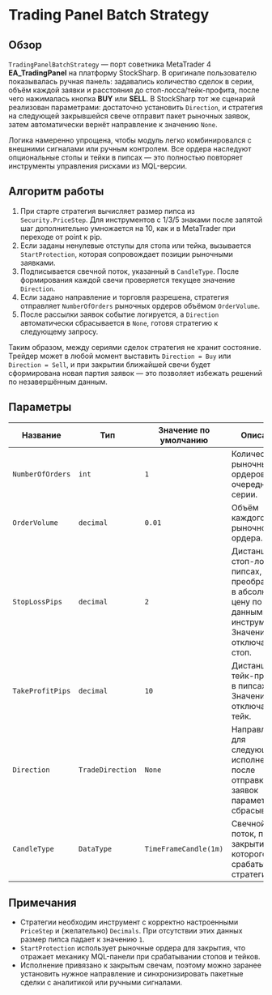 # Trading Panel Batch Strategy

## Обзор
`TradingPanelBatchStrategy` — порт советника MetaTrader 4 **EA_TradingPanel** на платформу StockSharp. В оригинале пользователю показывалась ручная панель: задавались количество сделок в серии, объём каждой заявки и расстояния до стоп-лосса/тейк-профита, после чего нажималась кнопка **BUY** или **SELL**. В StockSharp тот же сценарий реализован параметрами: достаточно установить `Direction`, и стратегия на следующей закрывшейся свече отправит пакет рыночных заявок, затем автоматически вернёт направление к значению `None`.

Логика намеренно упрощена, чтобы модуль легко комбинировался с внешними сигналами или ручным контролем. Все ордера наследуют опциональные стопы и тейки в пипсах — это полностью повторяет инструменты управления рисками из MQL-версии.

## Алгоритм работы
1. При старте стратегия вычисляет размер пипса из `Security.PriceStep`. Для инструментов с 1/3/5 знаками после запятой шаг дополнительно умножается на 10, как и в MetaTrader при переходе от point к pip.
2. Если заданы ненулевые отступы для стопа или тейка, вызывается `StartProtection`, которая сопровождает позиции рыночными заявками.
3. Подписывается свечной поток, указанный в `CandleType`. После формирования каждой свечи проверяется текущее значение `Direction`.
4. Если задано направление и торговля разрешена, стратегия отправляет `NumberOfOrders` рыночных ордеров объёмом `OrderVolume`.
5. После рассылки заявок событие логируется, а `Direction` автоматически сбрасывается в `None`, готовя стратегию к следующему запросу.

Таким образом, между сериями сделок стратегия не хранит состояние. Трейдер может в любой момент выставить `Direction = Buy` или `Direction = Sell`, и при закрытии ближайшей свечи будет сформирована новая партия заявок — это позволяет избежать решений по незавершённым данным.

## Параметры
| Название | Тип | Значение по умолчанию | Описание |
| -------- | --- | --------------------- | -------- |
| `NumberOfOrders` | `int` | `1` | Количество рыночных ордеров в очередной серии. |
| `OrderVolume` | `decimal` | `0.01` | Объём каждого рыночного ордера. |
| `StopLossPips` | `decimal` | `2` | Дистанция стоп-лосса в пипсах, преобразуется в абсолютную цену по данным инструмента. Значение `0` отключает стоп. |
| `TakeProfitPips` | `decimal` | `10` | Дистанция тейк-профита в пипсах. Значение `0` отключает тейк. |
| `Direction` | `TradeDirection` | `None` | Направление для следующего исполнения; после отправки заявок параметр сбрасывается. |
| `CandleType` | `DataType` | `TimeFrameCandle(1m)` | Свечной поток, по закрытию которого срабатывает стратегия. |

## Примечания
- Стратегии необходим инструмент с корректно настроенными `PriceStep` и (желательно) `Decimals`. При отсутствии этих данных размер пипса падает к значению `1`.
- `StartProtection` использует рыночные ордера для закрытия, что отражает механику MQL-панели при срабатывании стопов и тейков.
- Исполнение привязано к закрытым свечам, поэтому можно заранее установить нужное направление и синхронизировать пакетные сделки с аналитикой или ручными сигналами.
